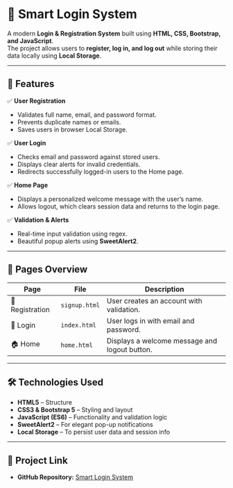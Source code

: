 # 🧠 Smart Login System  

A modern **Login & Registration System** built using **HTML, CSS, Bootstrap, and JavaScript**.  
The project allows users to **register, log in, and log out** while storing their data locally using **Local Storage**.  

---

## 🌙 Features  

✅ **User Registration**  
- Validates full name, email, and password format.  
- Prevents duplicate names or emails.  
- Saves users in browser Local Storage.  

✅ **User Login**  
- Checks email and password against stored users.  
- Displays clear alerts for invalid credentials.  
- Redirects successfully logged-in users to the Home page.  

✅ **Home Page**  
- Displays a personalized welcome message with the user’s name.  
- Allows logout, which clears session data and returns to the login page.  

✅ **Validation & Alerts**  
- Real-time input validation using regex.  
- Beautiful popup alerts using **SweetAlert2**.  

---

## 🧩 Pages Overview  

| Page | File | Description |
|------|------|--------------|
| 📝 Registration | `signup.html` | User creates an account with validation. |
| 🔐 Login | `index.html` | User logs in with email and password. |
| 🏠 Home | `home.html` | Displays a welcome message and logout button. |

---

## 🛠️ Technologies Used  

- **HTML5** – Structure  
- **CSS3 & Bootstrap 5** – Styling and layout  
- **JavaScript (ES6)** – Functionality and validation logic  
- **SweetAlert2** – For elegant pop-up notifications  
- **Local Storage** – To persist user data and session info  

---

## 🔗 **Project Link**  
- **GitHub Repository:** [Smart Login System]([https://github.com/mohamedbehairy/E-commerce-project](https://mohamedbehairy.github.io/User-Authentication-System-JS/))  

